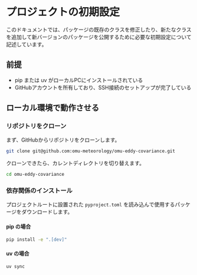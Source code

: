 # プロジェクトの初期設定

このドキュメントでは、パッケージの既存のクラスを修正したり、新たなクラスを追加して新バージョンのパッケージを公開するために必要な初期設定について記述しています。

## 前提

- pip または uv がローカルPCにインストールされている
- GitHubアカウントを所有しており、SSH接続のセットアップが完了している

## ローカル環境で動作させる

### リポジトリをクローン

まず、GitHubからリポジトリをクローンします。

```bash
git clone git@github.com:omu-meteorology/omu-eddy-covariance.git
```

クローンできたら、カレントディレクトリを切り替えます。

```bash
cd omu-eddy-covariance
```

### 依存関係のインストール

プロジェクトルートに設置された `pyproject.toml` を読み込んで使用するパッケージをダウンロードします。

#### pip の場合

```bash
pip install -e ".[dev]"
```

#### uv の場合

```bash
uv sync
```
